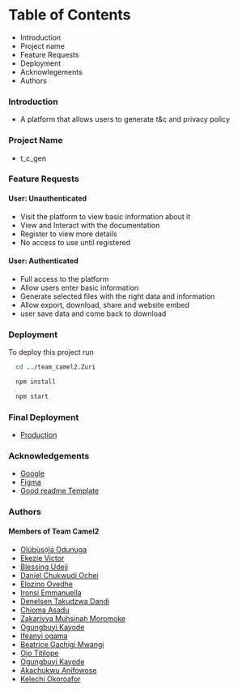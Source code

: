 # Table of Contents
- Introduction
- Project name
- Feature Requests
- Deployment
- Acknowlegements
- Authors



### Introduction
- A platform that allows users to generate t&c and privacy policy

### Project Name
- t_c_gen

### Feature Requests

#### User: Unauthenticated
- Visit the platform to view basic information about it
- View and Interact with the documentation
- Register to view more details
- No access to use until registered
#### User: Authenticated
- Full access to the platform
- Allow users enter basic information
- Generate selected files with the right data and information
- Allow export, download, share and website embed
-  user save data and come back to download


### Deployment

To deploy this project run

```bash
  cd ../team_camel2.Zuri
```
```bash
  npm install
```
```bash
  npm start
```

### Final Deployment 
- [Production](https://team-camel2-zuri.vercel.app/)

### Acknowledgements

 - [Google](https://www.google.com/)
 - [Figma](https://www.figma.com/)
 - [Good readme Template](https://bulldogjob.com/news/449-how-to-write-a-good-readme-for-your-github-project)


### Authors

#### Members of Team Camel2

- [Olúbùsọ́lá Odunuga](https://github.com/olubusolami)
- [Ekezie Victor](https://github.com/Ekezie-Victor)
- [Blessing Udeji](https://github.com/blessingudeji)
- [Daniel Chukwudi Ochei](https://www.behance.net/danielochei1)
- [Elozino Ovedhe](https://github.com/Elozino)
- [Ironsi Emmanuella](https://www.behance.net/emmanueironsi )
- [Denelsen Takudzwa Dandi](https://www.behance.net/de_Nelsen_zw)
- [Chioma Asadu](https://www.behance.net/chiomaasadu)
- [Zakariyya Muhsinah Moromoke](https://github.com/MUHZAK1)
- [Ogungbuyi Kayode]()
- [Ifeanyi ogama]()
- [Beatrice Gachigi Mwangi]()
- [Ojo Titilope]()
- [Ogungbuyi Kayode]()
- [Akachukwu Anifowose]()
- [Kelechi Okoroafor]()
